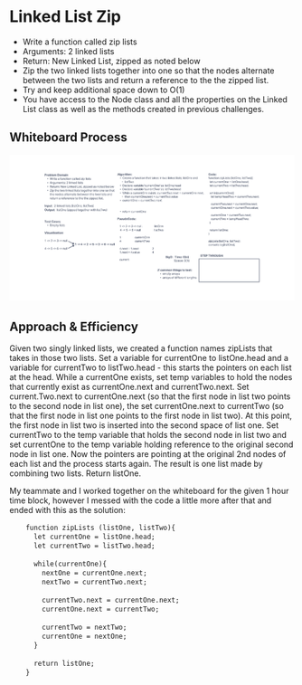 # Linked List Zip

- Write a function called zip lists
- Arguments: 2 linked lists
- Return: New Linked List, zipped as noted below
- Zip the two linked lists together into one so that the nodes alternate between the two lists and return a reference to the the zipped list.
- Try and keep additional space down to O(1)
- You have access to the Node class and all the properties on the Linked List class as well as the methods created in previous challenges.

## Whiteboard Process

![Linked List Zip](img/CodeChallenge08.png)

## Approach & Efficiency

Given two singly linked lists, we created a function names zipLists that takes in those two lists. Set a variable for currentOne to listOne.head and a variable for currentTwo to listTwo.head - this starts the pointers on each list at the head. While a currentOne exists, set temp variables to hold the nodes that currently exist as currentOne.next and currentTwo.next. Set current.Two.next to currentOne.next (so that the first node in list two points to the second node in list one), the set currentOne.next to currentTwo (so that the first node in list one points to the first node in list two). At this point, the first node in list two is inserted into the second space of list one. Set currentTwo to the temp variable that holds the second node in list two and set currentOne to the temp variable holding reference to the original second node in list one. Now the pointers are pointing at the original 2nd nodes of each list and the process starts again. The result is one list made by combining two lists. Return listOne.

My teammate and I worked together on the whiteboard for the given 1 hour time block, however I messed with the code a little more after that and ended with this as the solution:

        function zipLists (listOne, listTwo){
          let currentOne = listOne.head;
          let currentTwo = listTwo.head;

          while(currentOne){
            nextOne = currentOne.next;
            nextTwo = currentTwo.next;

            currentTwo.next = currentOne.next;
            currentOne.next = currentTwo;

            currentTwo = nextTwo;
            currentOne = nextOne;
          }

          return listOne;
        }
